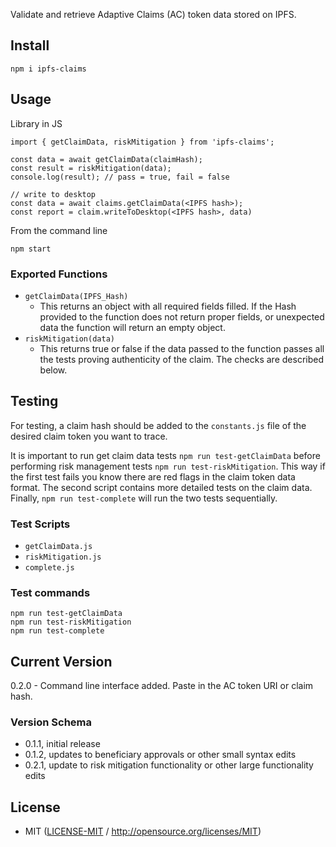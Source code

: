 Validate and retrieve Adaptive Claims (AC) token data stored on IPFS.

## Install
```
npm i ipfs-claims
```

## Usage
Library in JS
```
import { getClaimData, riskMitigation } from 'ipfs-claims';

const data = await getClaimData(claimHash);
const result = riskMitigation(data);
console.log(result); // pass = true, fail = false

// write to desktop
const data = await claims.getClaimData(<IPFS hash>);
const report = claim.writeToDesktop(<IPFS hash>, data)
```

From the command line

```
npm start
```

### Exported Functions
- `getClaimData(IPFS_Hash)` 
    - This returns an object with all required fields filled. If the Hash provided to the function does not return proper fields, or unexpected data the function will return an empty object.
- `riskMitigation(data)`
    - This returns true or false if the data passed to the function passes all the tests proving authenticity of the claim. The checks are described below.  


## Testing
For testing, a claim hash should be added to the `constants.js` file of the desired claim token you want to trace.

It is important to run get claim data tests `npm run test-getClaimData` before performing risk management tests `npm run test-riskMitigation`. This way if the first test fails you know there are red flags in the claim token data format. The second script contains more detailed tests on the claim data. Finally, `npm run test-complete` will run the two tests sequentially. 

### Test Scripts
- `getClaimData.js`
- `riskMitigation.js`
- `complete.js`

### Test commands
```
npm run test-getClaimData
npm run test-riskMitigation
npm run test-complete
```

## Current Version
0.2.0 - Command line interface added. Paste in the AC token URI or claim hash. 

### Version Schema
* 0.1.1, initial release
* 0.1.2, updates to beneficiary approvals or other small syntax edits
* 0.2.1, update to risk mitigation functionality or other large functionality edits

## License
* MIT ([LICENSE-MIT](LICENSE-MIT) / http://opensource.org/licenses/MIT)